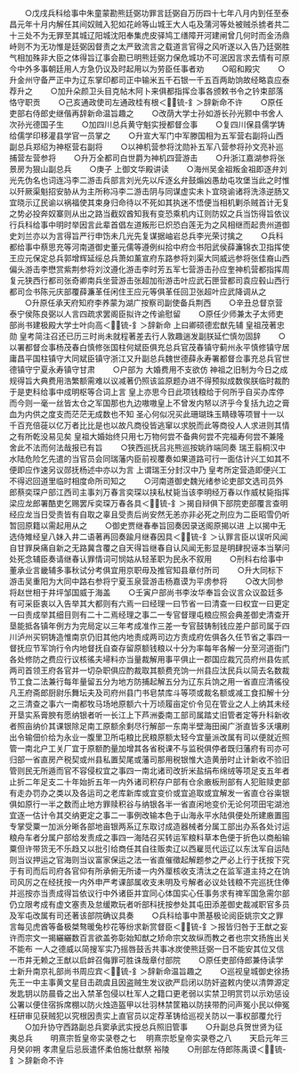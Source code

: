 <!-- { "loadSidebar": true } -->
　　○戊戌兵科给事中朱童蒙勘熊廷弼功罪言廷弼自万历四十七年八月内到任至泰昌元年十月内解任其间奴贼入犯如花岭等山城王大人屯及蒲河等处被贼杀掳者共二十三处不为无罪至其城辽阳城沈阳奉集虎皮驿鸠工缮障开河建闸曾几何时而金汤鼎峙则不为无功惟是廷弼因督责之太严致流言之载道言官得之风听遂以入告乃廷弼胜气相加殊非大臣之体得旨辽事会勘已明熊廷弼力保危城功不可泯因言求去情有可原今中外多事朝廷用人方急仍议及时起用以为劳臣任事者劝
　　○昭和殿灾
　　○升金州守备严正中为辽东掌印都司正中输米五千石银一千五百两助饷故经略袁应泰荐升之
　　○加升朵颜卫头目克帖木阿卜来俱都指挥佥事各颁敕书令之钤束部落恪守职贡
　　○己亥通政使司左通政桂有根＜锍-釒＞辞新命不许
　　○原任吏部右侍郎史继偕再辞新命温旨趣之
　　○改荫大学士孙如游长孙光颢中书舍人次孙光德国子生
　　○加四川总兵黄守魁实授都督佥事
　　○复四川保县儒学铸给儒学印移灌县学官一员掌之
　　○升宣大军门中军滕国相为五军营右副将山西副总兵郑绍为神枢营右副将
　　○以神机营参将沈勋补五军八营参将孙文亮补巡捕营左营参将
　　○升万全都司白世爵为神机四营游击
　　○升浙江嘉湖参将张景房为狠山副总兵
　　○庚子  上御文华殿讲读
　　○海州吴金祖叛金祖即逐弁刘光先伪名也词连冯李二游击兵部言刘光先以斥逐幺弁鼓煽凶愚劫屯攻堡当此之时惟以歼厥渠魁招安胁从为主所称冯李二游击阴与同谋虚实未卜宜晓谕诸将洗涤逆肠又宜晓示辽民谕以祸福使其束身归命待以不死如其执迷不悟便当相机剿杀贼首计无复之势必投奔奴寨则从出之路当截奴酋知我有变恐乘机内讧则防奴之兵当饬得旨依议行兵科给事中明时举因言此辈首倡左道叛形已炽恐白莲无为之风相继而起贵州道御史刘兰亦以为言得旨严行申饬未几光先复谋据岫岩总兵李光荣讨擒之
　　○兵科都给事中蔡思充等河南道御史董元儒等遵例纠拾中府佥书阳武侯薛濂锦衣卫指挥使王应元保定总兵郭增辉延绥总兵萧如薰宣府东路参将刘渠大同威远参将张佳裔山西偏头游击李懋赏紫荆参将刘汶遵化游击李时芳五军七营游击孙应奎神机营都指挥周复元狭西行都司张奇卿南兵坐营游击张超加衔游击叶应武石匣营都司袁应毂山西行都司佥书陈元庆部覆薛濂革任闲住王应元等俱革任回卫张超叶应武降调从之
　　○升原任承天府知府李养蒙为湖广按察司副使备兵荆西
　　○辛丑总督京营泰宁侯陈良弼以人言四疏求罢阁臣拟许之传谕慰留
　　○原任少师兼太子太师吏部尚书建极殿大学士叶向高＜锍-釒＞辞新命  上曰卿硕德宏猷先辅  皇祖茂著忠勋  皇考简注召还已历三时尚未就程著差去行人敦趣遄发副朕延伫慎勿固辞
　　○以署都督佥事杨茂春白慎修张国柱何斌臣俱充总兵官茂春镇守蓟州永平慎修镇守居庸昌平国柱镇守大同斌臣镇守浙江又升副总兵魏世德薛永寿署都督佥事充总兵官世德镇守宁夏永寿镇守甘肃
　　○户部为  大婚费用不支欲仿  神祖之旧制为今日之成规得旨大典费用浩繁额需难以议减著仍照该监原题办进不得预拟成数俟朕临时裁酌于是吏科给事中成明枢等合词上言  皇上亦思今日此项钱粮给于何所乎自买办库停而今则一毫一丝皆太仓之军国那也九边嗷嗷皇上不曾发内帑以济乎今复括九边之膏血为内供之度支而茫茫无成数也不知  圣心何似况买此珊瑚珠玉睛碌等项冒十一以千百充倍蓰以亿万者比比是也以故凡商役皆逃窜以求脱而此等商役人人求进则其情之有所乾没易见矣  皇祖大婚始终只用七万物何尝不备典何尝不完福寿何尝不兼隆舍此不法而何法哉报已有旨
　　○狭西巡抚吕兆熊巡按姚祚端同奏  瑞王翦桐汉中水陆危险乞先遣的当官员会同瑞藩内臣前视覆奏如果道路可行一面估计兴工如其不便即应作速另议郧抚杨述中亦以为言  上谓瑞王分封汉中乃  皇考所定营造即便兴工不得迟回道里临时相度命所司知之
　　○河南道御史魏光绪参论吏部文选司员外郎蔡奕琛户部江西司主事刘万春言奕琛以挟私杖毙当该李明经万春以作威杖毙指挥梁应龙郎署酷吏乞赐罢斥奕琛万春各具＜锍-釒＞揭自辩俱下部院吏部覆言查明经应龙当日受责皆有自取之辜且受责后尚安然无恙亦非必死之刑应为二臣昭雪仍听暂回原籍以需起用从之
　　○御史贾继春奉旨回奏因录送阁原揭以进  上以揭中无选侍雉经皇八妹入井二语著再回奏踰月继春因具＜锍-釒＞认罪言臣以误听风闻自甘罪戾痛自新之无路冀含覆之自天得旨继春自认风闻无影显是明肆掜诬本当拏问处死念辅臣奏请继春认罪情词可悯姑从轻革职为民永不叙用
　　○刑科右给事中董承业言畿辅多事秋试分考俱宜用京职毋及推官知县章付所司
　　○升大同标下游击吴重阳为大同中路右参将宁夏玉泉营游击杨嘉谟为平虏参将
　　○改大同参将赵世相于井坪邹国威于海盖
　　○壬寅户部尚书李汝华奉旨会议言众议盈廷多有可采臣衷以入告举其大都则有六焉一曰经理一曰节省一曰清查一曰权宜一曰更定一曰责成举其细目则有二十二焉经理之事二一专官督理屯粮应照会典差御史清查开垦能抵各镇年例方为完局定以三年考成准作三差一专官鼓铸制钱应差户部司属于四川泸州买铜铸造惟南京仍旧其他内地责成两司边方责成府佐俱各久任节省之事四一督抚应节军饷行令内地督抚自查存留原额钱粮以十分为率每年各解一分至河道衙门各处修防之费应行议核徭夫埽料亦当量裁解用事平俱止一郡国应裁冗员府州县佐贰两司首领王府各官并一切杂职俱应酌裁取其额费充饷一州县应汰民兵以简去名数裁节工食二法兼行每年量留五分为地方防捕起解五分为辽东兵饷之用一省直应清徭役凡王府斋郎厨尉乐舞坛夫及司府州县门书皂禁库斗等项或裁名额或减工食扣解十分之三清查之事六一南都牧马场地原额六十万顷履亩定价令见在管业之人上纳其未经开垦实系膏腴有愿纳银者听一长江上下芦洲委南工部司属踏丈旧管者定等升科新收者照亩纳价其课银除足南工原额余剩尽行解部一东南半壁海田闽广浙直皆多沃壤刷出令输佃价给为永业一腹里卫所屯粮比民粮原额太轻今宜量派改属有司以便就近照管一南北户工关厂宜于原额酌量加增其各省税课不与监税俱停者既归藩府有司亦可归部一省直房产税契或州县私置契尾或藩司那用税银惟大造黄册时止计新收不验旧管则民无所遁而官不容侵权宜之事四一南北诸司改折米盐绢布绵绒等项足支五年者止折二年足支二十年始折五年一内外诸司积存户部有仓余廒板刑部有人犯赃赎吏部有走办罚办之类以及各运司之老库新库或宜变价或宜追取或宜解发一省直仓谷粜银俱如原行一半之数而止地方罪赎积谷与纳银各半一省直闲地变价无论何项田宅湖池宜逐一估计令其交纳更定之事二一事例改输本色于山海永平水陆俱便处所建廒置囤专掌受粟一加派分晰各部地亩银两系辽东取讨成造器械者分属工部出办系各处讨运粮舟车者分属户部给发责成之事四一海陆召买转运军粮料草本色便于折色以商船输粟但许带货无不乐趋又以批引给商任其自往贩卖辽以西雇觅代运辽以东汰军自运陆则当议押运之官海则当议富家保运之法一省直催徵起解题参之严必上行于抚按下究于有司而后司府各官仰有所承俯无所诿一内外厘核收支清汰之在监军道主持之在饷司风厉之在经抚按一内外申严考课部属收支未明及亏解者必议处钱粮不完巡抚住俸并巡按亦当责成得旨依议行中外诸臣并宜同心体国实心任事务求有禆军国急需尔部仍立限考成有虚文塞责及怠缓欺玩者听部科抚按参处其屯田添差御史裁减职官多员及军屯改属有司还著该部院确议具奏
　　○兵科给事中萧基极论阅臣姚宗文之罪言每见虎酋等备极桀骜暖兔杪花等纷求新赏督臣＜锍-釒＞报皆归咎于王猷之妄许而宗文一揭纚纚数百言欲盖弥彰始知猷之矫命宗文故纵而教之者也宗文扬旌出关不能布  一人之德威以简搜军实乃摇唇鼓舌共事冰炭使熊廷弼一日不能安其位又信一市井无赖之王猷以启衅召侮罪可胜诛哉章付部院
　　○原任吏部侍郎兼侍读学士新升南京礼部尚书周应宾＜锍-釒＞辞新命温旨趣之
　　○巡视皇城御史徐扬先王一中主事黄文星目击疏虞且因盗贼生发议欲严启闭以防奸盗敕内使以清弊源定发匙钥以防晨昏之出入禁革包侵以杜军人之籍口更老弱以实禁卫明赏罚以示劝惩设公署以便住宿拆席棚以防火烛造盔甲以壮羽林禁筐箱以防挟带酌问声冤小民以伸冤枉研审见获贼犯以究根因责实上直官员以定荐革铸给巡视关防以一事权部覆允行
　　○加升协守西路副总兵窦承武实授总兵照旧管事
　　○升副总兵贺世贤为征夷总兵
　　明熹宗哲皇帝实录卷之七
　明熹宗悊皇帝实录卷之八
　　天启元年三月癸卯朔  孝肃皇后忌辰遣怀柔伯施壮猷祭  裕陵
　　○刑部左侍郎陈禹谟＜锍-釒＞辞新命不许
